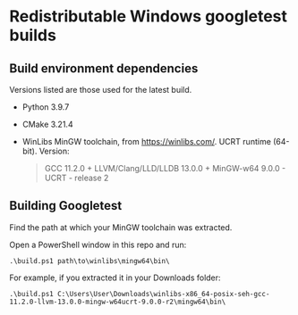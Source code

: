 # Redistributable Windows googletest builds

## Build environment dependencies

Versions listed are those used for the latest build.

- Python 3.9.7
- CMake 3.21.4
- WinLibs MinGW toolchain, from https://winlibs.com/. UCRT runtime (64-bit). Version:

  > GCC 11.2.0 + LLVM/Clang/LLD/LLDB 13.0.0 + MinGW-w64 9.0.0 - UCRT - release 2

## Building Googletest

Find the path at which your MinGW toolchain was extracted.

Open a PowerShell window in this repo and run:

```
.\build.ps1 path\to\winlibs\mingw64\bin\
```

For example, if you extracted it in your Downloads folder:

```
.\build.ps1 C:\Users\User\Downloads\winlibs-x86_64-posix-seh-gcc-11.2.0-llvm-13.0.0-mingw-w64ucrt-9.0.0-r2\mingw64\bin\
```
